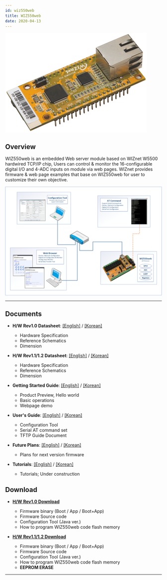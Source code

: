 ```yaml
---
id: wiz550web
title: WIZ550web
date: 2020-04-13
---
```


![](/img/products/wiz550web/wiz550web_001_small.png)

## Overview

WIZ550web is an embedded Web server module based on WIZnet W5500
hardwired TCP/IP chip, Users can control & monitor the 16-configurable
digital I/O and 4-ADC inputs on module via web pages. WIZnet provides
firmware & web page examples that base on WIZ550web for user to
customize their own objective.

![](/img/products/wiz550web/wiz550webgsg/wiz550web_product_preview.png)

-----

## Documents

  - **H/W Rev1.0 Datasheet**:
    [[English]]() /
    [[Korean]]() 
      - Hardware Specification
      - Reference Schematics
      - Dimension

  - **H/W Rev1.1/1.2 Datasheet**:
    [[English]](datasheet_eng) /
    [[Korean]](datasheet_kor) 
      - Hardware Specification
      - Reference Schematics
      - Dimension



  - **Getting Started Guide**:
    [[English]](getting_started_guide_eng) /
    [[Korean]](getting_started_guide_kor)
      - Product Preview, Hello world
      - Basic operations
      - Webpage demo



  - **User's Guide**: [[English]](users_guide_eng)
    / [[Korean]](users_guide_kor)
      - Configuration Tool
      - Serial AT command set
      - TFTP Guide Document



  - **Future Plans**: [[English]](future_plan_eng)
    / [[Korean]](future_plan_kor)
      - Plans for next version firmware



  - **Tutorials**:
    [[English]](tutorials_eng) /
    [[Korean]](tutorials_kor)
      - Tutorials; Under construction


## Download

  - **[H/W Rev1.0 Download](download)**
      - Firmware binary (Boot / App / Boot+App)
      - Firmware Source code 
      - Configuration Tool (Java ver.)
      - How to program WIZ550web code flash memory



  - **[H/W Rev1.1/1.2
    Download](download)**
      - Firmware binary (Boot / App / Boot+App)
      - Firmware Source code 
      - Configuration Tool (Java ver.)
      - How to program WIZ550web code flash memory
      - **EEPROM ERASE**



-----
